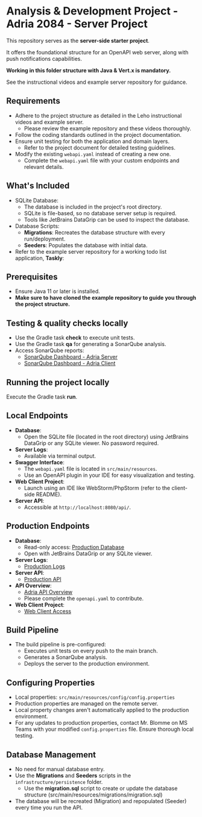 # Analysis & Development Project - Adria 2084 - Server Project

This repository serves as the **server-side starter project**.

It offers the foundational structure for an OpenAPI web server, along with push notifications capabilities.

**Working in this folder structure with Java & Vert.x is mandatory.**

See the instructional videos and example server repository for guidance.

## Requirements
- Adhere to the project structure as detailed in the Leho instructional videos and example server.
  - Please review the example repository and these videos thoroughly.
- Follow the coding standards outlined in the project documentation.
- Ensure unit testing for both the application and domain layers.
  - Refer to the project document for detailed testing guidelines.
- Modify the existing `webapi.yaml` instead of creating a new one.
  - Complete the `webapi.yaml` file with your custom endpoints and relevant details.

## What's Included
- SQLite Database:
  - The database is included in the project's root directory.
  - SQLite is file-based, so no database server setup is required.
  - Tools like JetBrains DataGrip can be used to inspect the database.
- Database Scripts:
  - **Migrations**: Recreates the database structure with every run/deployment.
  - **Seeders**: Populates the database with initial data.
- Refer to the example server repository for a working todo list application, **Taskly**:

## Prerequisites
- Ensure Java 11 or later is installed.
- **Make sure to have cloned the example repository to guide you through the project structure.**

## Testing & quality checks locally
- Use the Gradle task **check** to execute unit tests.
- Use the Gradle task **qa** for generating a SonarQube analysis.
- Access SonarQube reports:
  - [SonarQube Dashboard - Adria Server](https://sonarqube.ti.howest.be/dashboard?id=2024.ad-project.adria.19.server)
  - [SonarQube Dashboard - Adria Client](https://sonarqube.ti.howest.be/dashboard?id=2024.ad-project.adria.19.client)

## Running the project locally
Execute the Gradle task **run**.

## Local Endpoints
- **Database**:
  - Open the SQLite file (located in the root directory) using JetBrains DataGrip or any SQLite viewer. No password required.
- **Server Logs**:
  - Available via terminal output.
- **Swagger Interface**:
  - The `webapi.yaml` file is located in `src/main/resources`.
  - Use an OpenAPI plugin in your IDE for easy visualization and testing.
- **Web Client Project**:
  - Launch using an IDE like WebStorm/PhpStorm (refer to the client-side README).
- **Server API**:
  - Accessible at `http://localhost:8080/api/`.

## Production Endpoints
- **Database**: 
  - Read-only access: [Production Database](https://project-2.ti.howest.be/monitor/dbs/group-19)
  - Open with JetBrains DataGrip or any SQLite viewer.
- **Server Logs**:
  - [Production Logs](https://project-2.ti.howest.be/monitor/logs/group-19)
- **Server API**:
  - [Production API](https://project-2.ti.howest.be/monitor/apis/group-19)
- **API Overview**:
  - [Adria API Overview](https://project-2.ti.howest.be/monitor/overview/)
  - Please complete the `openapi.yaml` to contribute.
- **Web Client Project**:
  - [Web Client Access](https://project-2.ti.howest.be/2024-2025/group-19/)

## Build Pipeline
- The build pipeline is pre-configured:
  - Executes unit tests on every push to the main branch.
  - Generates a SonarQube analysis.
  - Deploys the server to the production environment.

## Configuring Properties
- Local properties: `src/main/resources/config/config.properties`
- Production properties are managed on the remote server.
- Local property changes aren't automatically applied to the production environment.
- For any updates to production properties, contact Mr. Blomme on MS Teams with your modified `config.properties` file. Ensure thorough local testing.

## Database Management
- No need for manual database entry.
- Use the **Migrations** and **Seeders** scripts in the `infrastructure/persistence` folder.
  - Use the **migration.sql** script to create or update the database structure (src/main/resources/migrations/migration.sql)
- The database will be recreated (Migration) and repopulated (Seeder) every time you run the API.
